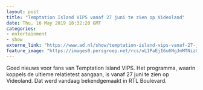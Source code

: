 ```yaml
---
layout: post
title: "Temptation Island VIPS vanaf 27 juni te zien op Videoland"
date: Thu, 16 May 2019 18:32:20 GMT
categories: 
- entertainment 
- show 
externe_link: "https://www.ad.nl/show/temptation-island-vips-vanaf-27-juni-te-zien-op-videoland~a4b8a71c/"
feature_image: "https://images0.persgroep.net/rcs/oL1PaEjI6u6NgJmMTNizGwzyj3E/diocontent/122789291/_fitwidth/400/?appId=21791a8992982cd8da851550a453bd7f&quality=0.7"
---
```


Goed nieuws voor fans van Temptation Island VIPS. Het programma, waarin koppels de ultieme relatietest aangaan, is vanaf 27 juni te zien op Videoland. Dat werd vandaag bekendgemaakt in RTL Boulevard.
